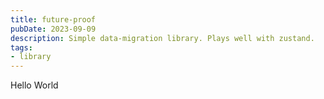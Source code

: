 ```yaml
---
title: future-proof
pubDate: 2023-09-09
description: Simple data-migration library. Plays well with zustand.
tags:
- library
---
```

Hello World